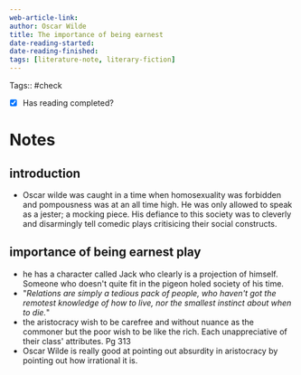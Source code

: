 ```yaml
---
web-article-link:
author: Oscar Wilde
title: The importance of being earnest
date-reading-started: 
date-reading-finished:
tags: [literature-note, literary-fiction]
---
```

Tags:: #check 

- [x] Has reading completed?

# Notes

## introduction 
- Oscar wilde was caught in a time when homosexuality was forbidden and pompousness was at an all time high. He was only allowed to speak as a jester; a mocking piece. His defiance to this society was to cleverly and disarmingly tell comedic plays critisicing their social constructs.

## importance of being earnest play
- he has a character called Jack who clearly is a projection of himself. Someone who doesn't quite fit in the pigeon holed society of his time.
- "*Relations are simply a tedious pack of people, who haven't got the remotest knowledge of how to live, nor the smallest instinct about when to die.*"
- the aristocracy wish to be carefree and without nuance as the commoner but the poor wish to be like the rich. Each unappreciative of their class' attributes. Pg 313 
- Oscar Wilde is really good at pointing out absurdity in aristocracy by pointing out how irrational it is.